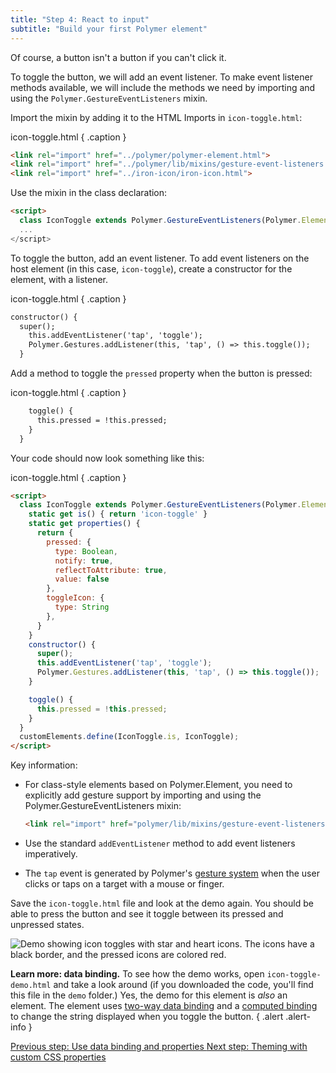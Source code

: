```yaml
---
title: "Step 4: React to input"
subtitle: "Build your first Polymer element"
---
```


Of course, a button isn't a button if you can't click it. 

To toggle the button, we will add an event listener. To make event listener methods available, we will include the methods we need by importing and using the `Polymer.GestureEventListeners` mixin. 

Import the mixin by adding it to the HTML Imports in `icon-toggle.html`:
 
 icon-toggle.html { .caption }
 
```html
<link rel="import" href="../polymer/polymer-element.html">
<link rel="import" href="../polymer/lib/mixins/gesture-event-listeners.html">
<link rel="import" href="../iron-icon/iron-icon.html">
```

Use the mixin in the class declaration: 

```html
<script>
  class IconToggle extends Polymer.GestureEventListeners(Polymer.Element) {
  ...
</script>
```

To toggle the button, add an event listener. To add event listeners on the host element (in this
case, `icon-toggle`), create a constructor for the element, with a listener.

icon-toggle.html { .caption }

```html
constructor() {
  super();
    this.addEventListener('tap', 'toggle');
    Polymer.Gestures.addListener(this, 'tap', () => this.toggle());
  }
```

Add a method to toggle the `pressed` property when the button is pressed:

icon-toggle.html { .caption }

```html
    toggle() {
      this.pressed = !this.pressed;
    }
  }
```  

Your code should now look something like this:

icon-toggle.html { .caption }

```html
<script>
  class IconToggle extends Polymer.GestureEventListeners(Polymer.Element) {
    static get is() { return 'icon-toggle' }
    static get properties() {
      return {
        pressed: {
          type: Boolean,
          notify: true,
          reflectToAttribute: true,
          value: false
        },
        toggleIcon: {
          type: String
        },
      }
    }
    constructor() {
      super();
      this.addEventListener('tap', 'toggle');
      Polymer.Gestures.addListener(this, 'tap', () => this.toggle());
    }

    toggle() {
      this.pressed = !this.pressed;
    }
  }
  customElements.define(IconToggle.is, IconToggle);
</script>
```

Key information:

*   For class-style elements based on Polymer.Element, you need to explicitly add gesture support by importing and using the Polymer.GestureEventListeners mixin:

    ```html
    <link rel="import" href="polymer/lib/mixins/gesture-event-listeners.html">
    ````

*   Use the standard `addEventListener` method to add event listeners imperatively.

*   The `tap` event is generated by Polymer's [gesture system](/2.0/docs/devguide/gesture-events)
    when the user clicks or taps on a target with a mouse or finger.

Save the `icon-toggle.html` file and look at the demo again. You should be able to press the button and see it
toggle between its pressed and unpressed states.

<img src="/images/2.0/first-element/databound-toggles.png" alt="Demo showing icon toggles with star and heart icons. The icons have a black border, and the pressed icons are colored red.">

**Learn more: data binding.** To see how the demo works, open `icon-toggle-demo.html`
and take a look around (if you downloaded the code, you'll find this file in the `demo` folder.)
Yes, the demo for this element is _also_ an element. The
element uses <a href="/2.0/docs/devguide/data-binding#two-way-bindings">two-way
data binding</a> and a <a href="/2.0/docs/devguide/data-binding#annotated-computed">computed
binding</a> to change the string displayed when you toggle the button.
{ .alert .alert-info }

<a class="blue-button" href="step-3">
  Previous step: Use data binding and properties
</a>

<a class="blue-button" href="step-5">
  Next step: Theming with custom CSS properties
</a>

